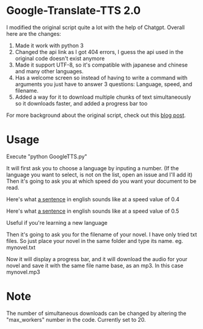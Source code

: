 Google-Translate-TTS 2.0
====================

I modified the original script quite a lot with the help of Chatgpt. Overall here are the changes:

1. Made it work with python 3
2. Changed the api link as I got 404 errors, I guess the api used in the original code doesn't exist anymore
3. Made it support UTF-8, so it's compatible with japanese and chinese and many other languages.
4. Has a welcome screen so instead of having to write a command with arguments you just have to answer 3 questions: Language, speed, and filename. 
5. Added a way for it to download multiple chunks of text simultaneously so it downloads faster, and added a progress bar too

For more background about the original script, check out this [blog post](http://www.hung-truong.com/blog/2013/04/26/hacking-googles-text-to-speech-api/).

Usage
=====
 
Execute "python GoogleTTS.py"

It will first ask you to choose a language by inputing a number. (If the language you want to select, is not on the list, open an issue and I'll add it)
Then it's going to ask you at which speed do you want your document to be read. 

Here's what [a sentence](https://www.google.com/speech-api/v1/synthesize?text=%22This%20is%20an%20example%20sentence%20at%20a%20speed%20of%20zero%20point%20four%22&enc=mpeg&lang=en-us&speed=0.4&client=lr-language-tts&use_google_only_voices=1) in english sounds like at a speed value of 0.4

Here's what [a sentence](https://www.google.com/speech-api/v1/synthesize?text=%22This%20is%20an%20example%20sentence%20at%20a%20speed%20of%200.5%22&enc=mpeg&lang=en-us&speed=0.5&client=lr-language-tts&use_google_only_voices=1) in english sounds like at a speed value of 0.5

Useful if you're learning a new language

Then it's going to ask you for the filename of your novel. I have only tried txt files. So just place your novel in the same folder and type its name. eg. mynovel.txt

Now it will display a progress bar, and it will download the audio for your novel and save it with the same file name base, as an mp3. In this case mynovel.mp3
 

Note
=====
The number of simultaneous downloads can be changed by altering the "max_workers" number in the code. Currently set to 20.
